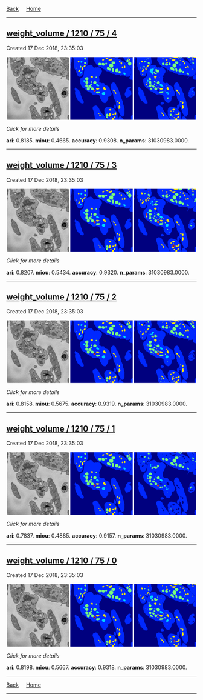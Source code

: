 
[Back](..)&nbsp;&nbsp;&nbsp;&nbsp;&nbsp;[Home](https://leapmanlab.github.io/snapshots)

---

<div class="summary"><a href="4"><h2>weight_volume / 1210 / 75 / 4</h2></a><p>Created 17 Dec 2018, 23:35:03
</p><a href="4"><img src="4/media/summary.png" align="center"></a><p>
<i>Click for more details</i>
</p></div>

**ari**: 0.8185. **miou**: 0.4665. **accuracy**: 0.9308. **n_params**: 31030983.0000. 

---

<div class="summary"><a href="3"><h2>weight_volume / 1210 / 75 / 3</h2></a><p>Created 17 Dec 2018, 23:35:03
</p><a href="3"><img src="3/media/summary.png" align="center"></a><p>
<i>Click for more details</i>
</p></div>

**ari**: 0.8207. **miou**: 0.5434. **accuracy**: 0.9320. **n_params**: 31030983.0000. 

---

<div class="summary"><a href="2"><h2>weight_volume / 1210 / 75 / 2</h2></a><p>Created 17 Dec 2018, 23:35:03
</p><a href="2"><img src="2/media/summary.png" align="center"></a><p>
<i>Click for more details</i>
</p></div>

**ari**: 0.8158. **miou**: 0.5675. **accuracy**: 0.9319. **n_params**: 31030983.0000. 

---

<div class="summary"><a href="1"><h2>weight_volume / 1210 / 75 / 1</h2></a><p>Created 17 Dec 2018, 23:35:03
</p><a href="1"><img src="1/media/summary.png" align="center"></a><p>
<i>Click for more details</i>
</p></div>

**ari**: 0.7837. **miou**: 0.4885. **accuracy**: 0.9157. **n_params**: 31030983.0000. 

---

<div class="summary"><a href="0"><h2>weight_volume / 1210 / 75 / 0</h2></a><p>Created 17 Dec 2018, 23:35:03
</p><a href="0"><img src="0/media/summary.png" align="center"></a><p>
<i>Click for more details</i>
</p></div>

**ari**: 0.8198. **miou**: 0.5667. **accuracy**: 0.9318. **n_params**: 31030983.0000. 

---

[Back](..)&nbsp;&nbsp;&nbsp;&nbsp;&nbsp;[Home](https://leapmanlab.github.io/snapshots)

---